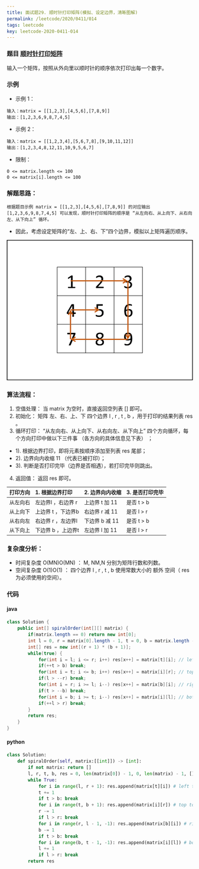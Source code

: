 ```yaml
---
title: 面试题29. 顺时针打印矩阵(模拟、设定边界，清晰图解)
permalink: /leetcode/2020/0411/014
tags: leetcode
key: leetcode-2020-0411-014
---
```

### 题目 [顺时针打印矩阵](https://leetcode-cn.com/problems/shun-shi-zhen-da-yin-ju-zhen-lcof/)
输入一个矩阵，按照从外向里以顺时针的顺序依次打印出每一个数字。

### 示例
- 示例 1：
```
输入：matrix = [[1,2,3],[4,5,6],[7,8,9]]
输出：[1,2,3,6,9,8,7,4,5]  
```  
- 示例 2：

```
输入：matrix = [[1,2,3,4],[5,6,7,8],[9,10,11,12]]
输出：[1,2,3,4,8,12,11,10,9,5,6,7]
```

- 限制：
```
0 <= matrix.length <= 100
0 <= matrix[i].length <= 100
```

### 解题思路：
```
根据题目示例 matrix = [[1,2,3],[4,5,6],[7,8,9]] 的对应输出 [1,2,3,6,9,8,7,4,5] 可以发现，顺时针打印矩阵的顺序是 “从左向右、从上向下、从右向左、从下向上” 循环。
```

- 因此，考虑设定矩阵的“左、上、右、下”四个边界，模拟以上矩阵遍历顺序。

![pic1](/assets/images/leetcode/0411/c6de3a1bc0f38820941dbcff0e17a49204eba91b967d4ccc0d5485e68a4fcc95-Picture1.png)

### 算法流程：
1. 空值处理： 当 matrix 为空时，直接返回空列表 [] 即可。
2. 初始化： 矩阵 左、右、上、下 四个边界 l , r , t , b ，用于打印的结果列表 res 。
3. 循环打印： “从左向右、从上向下、从右向左、从下向上” 四个方向循环，每个方向打印中做以下三件事 （各方向的具体信息见下表） ；
  - 1). 根据边界打印，即将元素按顺序添加至列表 res 尾部；
  - 2). 边界向内收缩 11 （代表已被打印）；
  - 3). 判断是否打印完毕（边界是否相遇），若打印完毕则跳出。

4. 返回值： 返回 res 即可。


| 打印方向	| 1. 根据边界打印	| 2. 边界向内收缩	| 3. 是否打印完毕|
| :----- | :-----| :---- | :---- |
|从左向右	|左边界l ，右边界 r	|上边界 t 加 11	|是否 t > b|
|从上向下	|上边界 t ，下边界b	|右边界 r 减 11	|是否 l > r|
|从右向左	|右边界 r ，左边界l	|下边界 b 减 11	|是否 t > b|
|从下向上	|下边界 b ，上边界t	|左边界 l 加 11	|是否 l > r|

### 复杂度分析：
- 时间复杂度 O(MN)O(MN) ： M, NM,N 分别为矩阵行数和列数。
- 空间复杂度 O(1)O(1) ： 四个边界 l , r , t , b 使用常数大小的 额外 空间（ res 为必须使用的空间）。

### 代码
#### java
```java
class Solution {
    public int[] spiralOrder(int[][] matrix) {
        if(matrix.length == 0) return new int[0];
        int l = 0, r = matrix[0].length - 1, t = 0, b = matrix.length - 1, x = 0;
        int[] res = new int[(r + 1) * (b + 1)];
        while(true) {
            for(int i = l; i <= r; i++) res[x++] = matrix[t][i]; // left to right.
            if(++t > b) break;
            for(int i = t; i <= b; i++) res[x++] = matrix[i][r]; // top to bottom.
            if(l > --r) break;
            for(int i = r; i >= l; i--) res[x++] = matrix[b][i]; // right to left.
            if(t > --b) break;
            for(int i = b; i >= t; i--) res[x++] = matrix[i][l]; // bottom to top.
            if(++l > r) break;
        }
        return res;
    }
}
```

#### python
```python
class Solution:
    def spiralOrder(self, matrix:[[int]]) -> [int]:
        if not matrix: return []
        l, r, t, b, res = 0, len(matrix[0]) - 1, 0, len(matrix) - 1, []
        while True:
            for i in range(l, r + 1): res.append(matrix[t][i]) # left to right
            t += 1
            if t > b: break
            for i in range(t, b + 1): res.append(matrix[i][r]) # top to bottom
            r -= 1
            if l > r: break
            for i in range(r, l - 1, -1): res.append(matrix[b][i]) # right to left
            b -= 1
            if t > b: break
            for i in range(b, t - 1, -1): res.append(matrix[i][l]) # bottom to top
            l += 1
            if l > r: break
        return res
```
